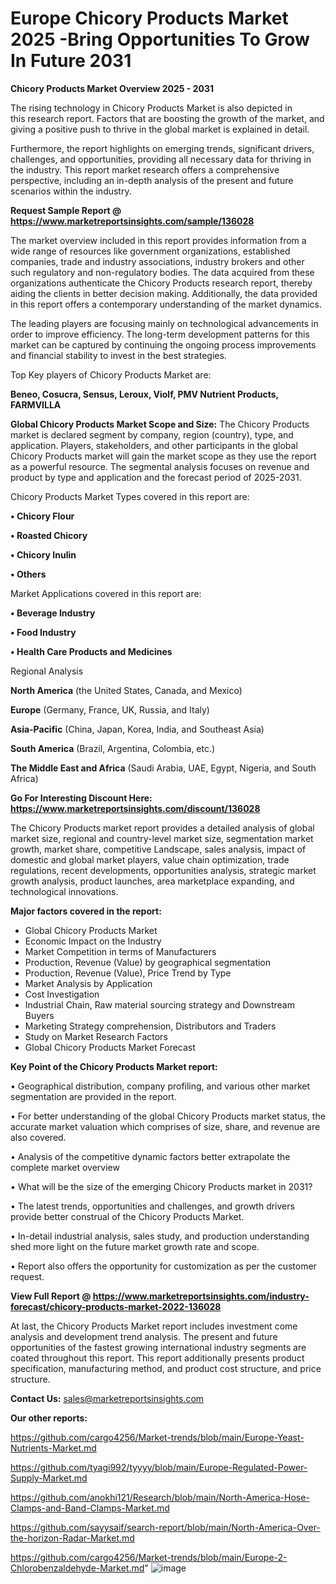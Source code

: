 # Europe Chicory Products Market 2025 -Bring Opportunities To Grow In Future 2031

<Strong> Chicory Products Market Overview 2025 - 2031</strong>

The rising technology in Chicory Products Market is also depicted in this research report. Factors that are boosting the growth of the market, and giving a positive push to thrive in the global market is explained in detail.

Furthermore, the report highlights on emerging trends, significant drivers, challenges, and opportunities, providing all necessary data for thriving in the industry. This report market research offers a comprehensive perspective, including an in-depth analysis of the present and future scenarios within the industry.

<strong>Request Sample Report @ <a href=https://www.marketreportsinsights.com/sample/136028>https://www.marketreportsinsights.com/sample/136028</a></strong>

The market overview included in this report provides information from a wide range of resources like government organizations, established companies, trade and industry associations, industry brokers and other such regulatory and non-regulatory bodies. The data acquired from these organizations authenticate the Chicory Products research report, thereby aiding the clients in better decision making. Additionally, the data provided in this report offers a contemporary understanding of the market dynamics.

The leading players are focusing mainly on technological advancements in order to improve efficiency. The long-term development patterns for this market can be captured by continuing the ongoing process improvements and financial stability to invest in the best strategies.

Top Key players of Chicory Products Market are:

<strong>Beneo, Cosucra, Sensus, Leroux, Violf, PMV Nutrient Products, FARMVILLA</strong>

<strong><b>Global Chicory Products Market Scope and Size:</b></strong>
The Chicory Products market is declared segment by company, region (country), type, and application. Players, stakeholders, and other participants in the global Chicory Products market will gain the market scope as they use the report as a powerful resource. The segmental analysis focuses on revenue and product by type and application and the forecast period of 2025-2031.

Chicory Products Market Types covered in this report are:

<strong>• Chicory Flour

• Roasted Chicory

• Chicory Inulin

• Others</strong>

Market Applications covered in this report are:

<strong>• Beverage Industry

• Food Industry

• Health Care Products and Medicines</strong> 

Regional Analysis

<strong>North America</strong> (the United States, Canada, and Mexico)

<strong>Europe</strong> (Germany, France, UK, Russia, and Italy)

<strong>Asia-Pacific</strong> (China, Japan, Korea, India, and Southeast Asia)

<strong>South America</strong> (Brazil, Argentina, Colombia, etc.)

<strong>The Middle East and Africa</strong> (Saudi Arabia, UAE, Egypt, Nigeria, and South Africa)

<strong>Go For Interesting Discount Here: <a href=https://www.marketreportsinsights.com/discount/136028>https://www.marketreportsinsights.com/discount/136028</a></strong>

The Chicory Products market report provides a detailed analysis of global market size, regional and country-level market size, segmentation market growth, market share, competitive Landscape, sales analysis, impact of domestic and global market players, value chain optimization, trade regulations, recent developments, opportunities analysis, strategic market growth analysis, product launches, area marketplace expanding, and technological innovations.

<strong><b>Major factors covered in the report:</b></strong>
<ul>
  <li>Global Chicory Products Market </li>
  <li>Economic Impact on the Industry</li>
  <li>Market Competition in terms of Manufacturers</li>
  <li>Production, Revenue (Value) by geographical segmentation</li>
  <li>Production, Revenue (Value), Price Trend by Type</li>
  <li>Market Analysis by Application</li>
  <li>Cost Investigation</li>
  <li>Industrial Chain, Raw material sourcing strategy and Downstream Buyers</li>
  <li>Marketing Strategy comprehension, Distributors and Traders</li>
  <li>Study on Market Research Factors</li>
  <li>Global Chicory Products Market Forecast</li>
</ul>

<strong><b>Key Point of the Chicory Products Market report:</b></strong>

• Geographical distribution, company profiling, and various other market segmentation are provided in the report.

• For better understanding of the global Chicory Products market status, the accurate market valuation which comprises of size, share, and revenue are also covered.

• Analysis of the competitive dynamic factors better extrapolate the complete market overview

• What will be the size of the emerging Chicory Products market in 2031?

• The latest trends, opportunities and challenges, and growth drivers provide better construal of the Chicory Products Market.

• In-detail industrial analysis, sales study, and production understanding shed more light on the future market growth rate and scope.

• Report also offers the opportunity for customization as per the customer request.

<strong><b>View Full Report @ <a href=https://www.marketreportsinsights.com/industry-forecast/chicory-products-market-2022-136028>https://www.marketreportsinsights.com/industry-forecast/chicory-products-market-2022-136028</a></b></strong>


At last, the Chicory Products Market report includes investment come analysis and development trend analysis. The present and future opportunities of the fastest growing international industry segments are coated throughout this report. This report additionally presents product specification, manufacturing method, and product cost structure, and price structure.

<strong>Contact Us:</strong>
sales@marketreportsinsights.com

<strong>Our other reports:</strong>

<a href=https://github.com/cargo4256/Market-trends/blob/main/Europe-Yeast-Nutrients-Market.md>https://github.com/cargo4256/Market-trends/blob/main/Europe-Yeast-Nutrients-Market.md</a>

<a href=https://github.com/tyagi992/tyyyy/blob/main/Europe-Regulated-Power-Supply-Market.md>https://github.com/tyagi992/tyyyy/blob/main/Europe-Regulated-Power-Supply-Market.md</a>

<a href=https://github.com/anokhi121/Research/blob/main/North-America-Hose-Clamps-and-Band-Clamps-Market.md>https://github.com/anokhi121/Research/blob/main/North-America-Hose-Clamps-and-Band-Clamps-Market.md</a>

<a href=https://github.com/sayysaif/search-report/blob/main/North-America-Over-the-horizon-Radar-Market.md>https://github.com/sayysaif/search-report/blob/main/North-America-Over-the-horizon-Radar-Market.md</a>

<a href=https://github.com/cargo4256/Market-trends/blob/main/Europe-2-Chlorobenzaldehyde-Market.md>https://github.com/cargo4256/Market-trends/blob/main/Europe-2-Chlorobenzaldehyde-Market.md</a>"
![image](https://github.com/user-attachments/assets/9b569ab2-af8c-4d50-99f8-d58fd5f20971)
